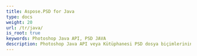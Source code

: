 ```yaml
---
title: Aspose.PSD for Java
type: docs
weight: 20
url: /tr/java/
is_root: true
keywords: Photoshop Java API, PSD JAVA
description: Photoshop Java API veya Kütüphanesi PSD dosya biçimlerinin geniş kapsamlı bir şekilde manipülasyonuna olanak tanır. Adobe Photoshop'un kurulu olması gerekmez ve PSD ve PSB dosya biçimlerini yüklemek, manipüle etmek ve bunları TIFF, JPEG, JPEG2000, PNG, GIF ve BMP gibi çeşitli radyal dosya biçimlerine dönüştürmek için destek sağlar.
---
```

